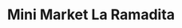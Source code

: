 ---
title: "Mini Market La Ramadita"
url: /el-agustino/mini-market-la-ramadita/
shop: Lebensmittel
---